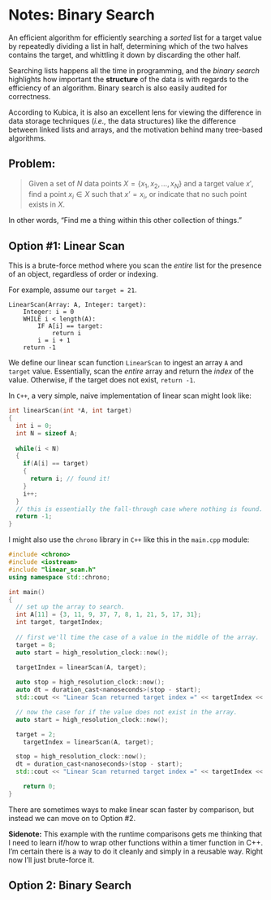 # Notes:  Binary Search

An efficient algorithm for efficiently searching a *sorted* list for a target value by repeatedly dividing a list in half, determining which of the two halves contains the target, and whittling it down by discarding the other half. 

Searching lists happens all the time in programming, and the *binary search* highlights how important the **structure** of the data is with regards to the efficiency of an algorithm. Binary search is also easily audited for correctness. 

According to Kubica, it is also an excellent lens for viewing the difference in data storage techniques (*i.e.,* the data structures) like the difference between linked lists and arrays, and the motivation behind many tree-based algorithms. 

## Problem:

> Given a set of $N$ data points $X = \{x_1, x_2, …, x_N\}$ and a target value $x'$, find a point $x_i \in X$ such that $x’ = x_i$, or indicate that no such point exists in $X$. 

In other words, “Find me a thing within this other collection of things.”



## Option #1: Linear Scan

This is a brute-force method where you scan the *entire* list for the presence of an object, regardless of order or indexing. 

For example, assume our `target = 21`. 

```pseudocode
LinearScan(Array: A, Integer: target):
	Integer: i = 0
	WHILE i < length(A):
		IF A[i] == target:
			return i
		i = i + 1
	return -1	
```

We define our linear scan function `LinearScan` to ingest an array `A` and `target` value. Essentially, scan the *entire* array and return the *index* of the value. Otherwise, if the target does not exist, `return -1`. 

In `C++`, a very simple, naive implementation of linear scan might look like: 

```C++
int linearScan(int *A, int target)
{
  int i = 0;
  int N = sizeof A; 
  
  while(i < N)
  {
    if(A[i] == target)
    {
      return i;	// found it! 
    }
  	i++;
  }
  // this is essentially the fall-through case where nothing is found. 
  return -1;
}
```

I might also use the `chrono` library in `C++` like this in the `main.cpp` module:

``` c++
#include <chrono>
#include <iostream> 
#include "linear_scan.h"
using namespace std::chrono; 

int main()
{
  // set up the array to search. 
  int A[11] = {3, 11, 9, 37, 7, 8, 1, 21, 5, 17, 31};
  int target, targetIndex; 
  
  // first we'll time the case of a value in the middle of the array.
  target = 8; 
  auto start = high_resolution_clock::now();
	
  targetIndex = linearScan(A, target);

  auto stop = high_resolution_clock::now(); 
  auto dt = duration_cast<nanoseconds>(stop - start); 
  std::cout << "Linear Scan returned target index =" << targetIndex << "in "<< dt.count() << " ns." << endl; 

  // now the case for if the value does not exist in the array. 
  auto start = high_resolution_clock::now();

  target = 2; 
	targetIndex = linearScan(A, target); 

  stop = high_resolution_clock::now(); 
  dt = duration_cast<nanoseconds>(stop - start); 
  std::cout << "Linear Scan returned target index =" << targetIndex << "in "<< dt.count() << " ms." << endl; 

	return 0;   
}
```

There are sometimes ways to make linear scan faster by comparison, but instead we can move on to Option #2. 

**Sidenote:** This example with the runtime comparisons gets me thinking that I need to learn if/how to wrap other functions within a timer function in C++. I’m certain there is a way to do it cleanly and simply in a reusable way. Right now I’ll just brute-force it. 

## Option 2:  Binary Search


